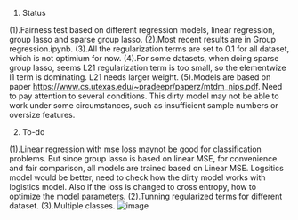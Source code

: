 1. Status

(1).Fairness test based on different regression models, linear regression, group lasso and sparse group lasso.
(2).Most recent results are in Group regression.ipynb.
(3).All the regularization terms are set to 0.1 for all dataset, which is not optimium for now. 
(4).For some datasets, when doing sparse group lasso, seems L21 regularization term is too small, so the elementwize l1 term is dominating. L21 needs larger weight.
(5).Models are based on paper https://www.cs.utexas.edu/~pradeepr/paperz/mtdm_nips.pdf. Need to pay attention to several conditions. This dirty model may not be able to work under some circumstances, such as insufficient sample numbers or oversize features.

2. To-do

(1).Linear regression with mse loss maynot be good for classification problems. But since group lasso is based on linear MSE, for convenience and fair comparison, all models are trained based on Linear MSE. Logsitics model would be better, need to check how the dirty model works with logistics model. Also if the loss is changed to cross entropy, how to optimize the model parameters.
(2).Tunning regularized terms for different dataset.
(3).Multiple classes.
![image](https://user-images.githubusercontent.com/70342781/219811476-9052d519-c557-4eb2-b34a-628620ea7af7.png)
